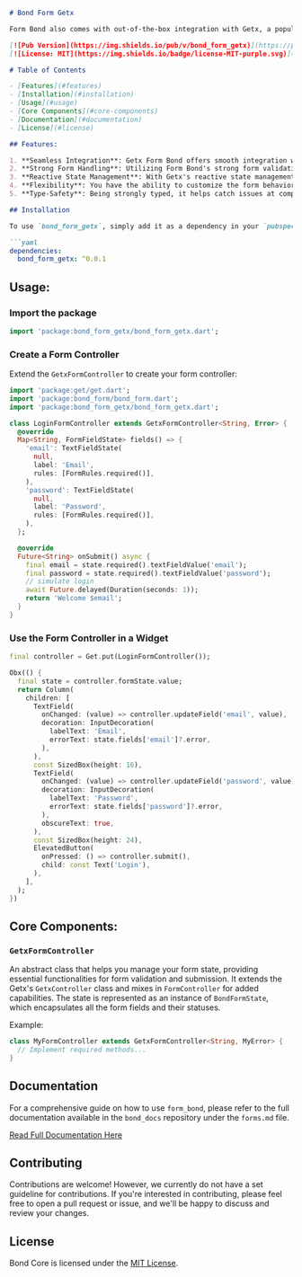 ```markdown
# Bond Form Getx

Form Bond also comes with out-of-the-box integration with Getx, a popular state management solution for Flutter. Getx allows for robust state management and combines well with Form Bond's strong form handling capabilities. With this integration, Form Bond brings the simplicity of creating complex forms and the robustness of managing state effectively in Flutter applications.

[![Pub Version](https://img.shields.io/pub/v/bond_form_getx)](https://pub.dev/packages/bond_form_getx)
[![License: MIT](https://img.shields.io/badge/license-MIT-purple.svg)](https://opensource.org/licenses/MIT)

# Table of Contents

- [Features](#features)
- [Installation](#installation)
- [Usage](#usage)
- [Core Components](#core-components)
- [Documentation](#documentation)
- [License](#license)

## Features:

1. **Seamless Integration**: Getx Form Bond offers smooth integration with Getx, allowing you to focus more on building your app and less on boilerplate code.
2. **Strong Form Handling**: Utilizing Form Bond's strong form validation and management features, it provides a complete solution for form-based Flutter applications.
3. **Reactive State Management**: With Getx's reactive state management, form state updates are efficiently handled.
4. **Flexibility**: You have the ability to customize the form behavior and validation using the `GetxFormController`.
5. **Type-Safety**: Being strongly typed, it helps catch issues at compile-time rather than runtime.

## Installation

To use `bond_form_getx`, simply add it as a dependency in your `pubspec.yaml`:

```yaml
dependencies:
  bond_form_getx: ^0.0.1
```

## Usage:

### Import the package

```dart
import 'package:bond_form_getx/bond_form_getx.dart';
```

### Create a Form Controller

Extend the `GetxFormController` to create your form controller:

```dart
import 'package:get/get.dart';
import 'package:bond_form/bond_form.dart';
import 'package:bond_form_getx/bond_form_getx.dart';

class LoginFormController extends GetxFormController<String, Error> {
  @override
  Map<String, FormFieldState> fields() => {
    'email': TextFieldState(
      null,
      label: 'Email',
      rules: [FormRules.required()],
    ),
    'password': TextFieldState(
      null,
      label: 'Password',
      rules: [FormRules.required()],
    ),
  };

  @override
  Future<String> onSubmit() async {
    final email = state.required().textFieldValue('email');
    final password = state.required().textFieldValue('password');
    // simulate login
    await Future.delayed(Duration(seconds: 1));
    return 'Welcome $email';
  }
}
```

### Use the Form Controller in a Widget

```dart
final controller = Get.put(LoginFormController());

Obx(() {
  final state = controller.formState.value;
  return Column(
    children: [
      TextField(
        onChanged: (value) => controller.updateField('email', value),
        decoration: InputDecoration(
          labelText: 'Email',
          errorText: state.fields['email']?.error,
        ),
      ),
      const SizedBox(height: 16),
      TextField(
        onChanged: (value) => controller.updateField('password', value),
        decoration: InputDecoration(
          labelText: 'Password',
          errorText: state.fields['password']?.error,
        ),
        obscureText: true,
      ),
      const SizedBox(height: 24),
      ElevatedButton(
        onPressed: () => controller.submit(),
        child: const Text('Login'),
      ),
    ],
  );
})
```

## Core Components:

### `GetxFormController`

An abstract class that helps you manage your form state, providing essential functionalities for form validation and submission. It extends the Getx's `GetxController` class and mixes in `FormController` for added capabilities. The state is represented as an instance of `BondFormState`, which encapsulates all the form fields and their statuses.

Example:

```dart
class MyFormController extends GetxFormController<String, MyError> {
  // Implement required methods...
}
```

## Documentation

For a comprehensive guide on how to use `form_bond`, please refer to the full documentation available in the `bond_docs` repository under the `forms.md` file.

[Read Full Documentation Here](https://github.com/onestudio-co/bond-docs/blob/main/forms.md)

## Contributing

Contributions are welcome! However, we currently do not have a set guideline for contributions. If you're interested in contributing, please feel free to open a pull request or issue, and we'll be happy to discuss and review your changes.

## License

Bond Core is licensed under the [MIT License](LICENSE).
```